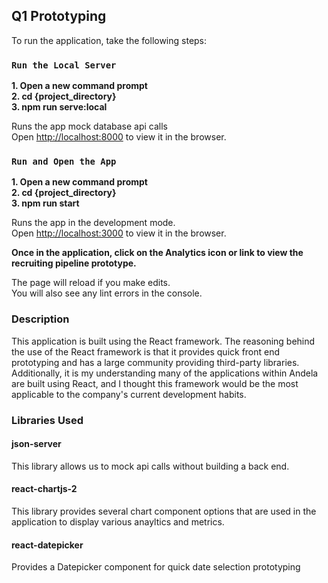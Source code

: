 ## Q1 Prototyping

To run the application, take the following steps:

### `Run the Local Server`

**1. Open a new command prompt**\
**2. cd {project_directory}**\
**3. npm run serve:local**

Runs the app mock database api calls\
Open [http://localhost:8000](http://localhost:3000) to view it in the browser.

### `Run and Open the App`

**1. Open a new command prompt**\
**2. cd {project_directory}**\
**3. npm run start**

Runs the app in the development mode.\
Open [http://localhost:3000](http://localhost:3000) to view it in the browser.

**Once in the application, click on the Analytics icon or link to view the recruiting pipeline prototype.**

The page will reload if you make edits.\
You will also see any lint errors in the console.

### Description

This application is built using the React framework.  The reasoning behind the use of the React framework is that it provides quick front end prototyping and has a large community providing third-party libraries.  Additionally, it is my understanding many of the applications within Andela are built using React, and I thought this framework would be the most applicable to the company's current development habits.

### Libraries Used

#### json-server

This library allows us to mock api calls without building a back end.

#### react-chartjs-2

This library provides several chart component options that are used in the application to display various anayltics and metrics.

#### react-datepicker

Provides a Datepicker component for quick date selection prototyping



